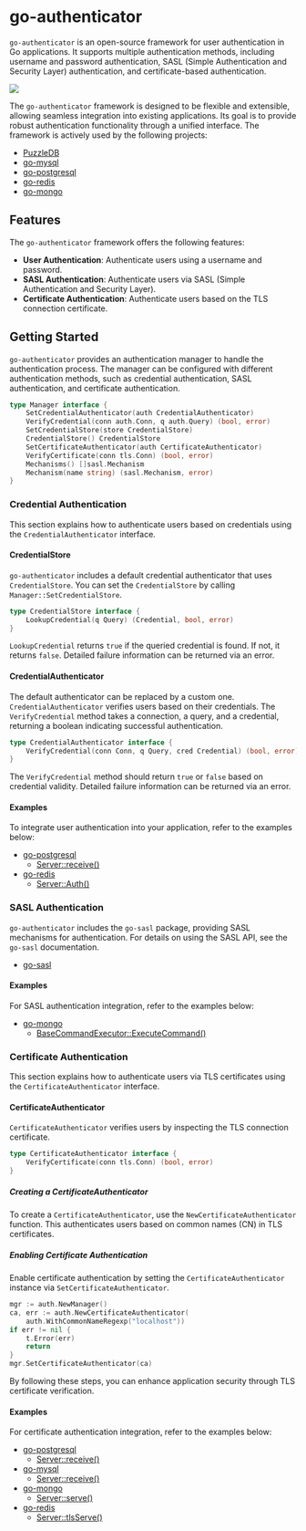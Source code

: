 # go-authenticator

`go-authenticator` is an open-source framework for user authentication in Go applications. It supports multiple authentication methods, including username and password authentication, SASL (Simple Authentication and Security Layer) authentication, and certificate-based authentication.

![](docs/img/framework.png)

The `go-authenticator` framework is designed to be flexible and extensible, allowing seamless integration into existing applications. Its goal is to provide robust authentication functionality through a unified interface. The framework is actively used by the following projects:

- [PuzzleDB](https://github.com/cybergarage/puzzledb-go)
- [go-mysql](https://github.com/cybergarage/go-mysql)
- [go-postgresql](https://github.com/cybergarage/go-postgresql)
- [go-redis](https://github.com/cybergarage/go-redis)
- [go-mongo](https://github.com/cybergarage/go-mongo)

## Features

The `go-authenticator` framework offers the following features:

- **User Authentication**: Authenticate users using a username and password.
- **SASL Authentication**: Authenticate users via SASL (Simple Authentication and Security Layer).
- **Certificate Authentication**: Authenticate users based on the TLS connection certificate.

## Getting Started

`go-authenticator` provides an authentication manager to handle the authentication process. The manager can be configured with different authentication methods, such as credential authentication, SASL authentication, and certificate authentication.

```go
type Manager interface {
    SetCredentialAuthenticator(auth CredentialAuthenticator)
    VerifyCredential(conn auth.Conn, q auth.Query) (bool, error)
    SetCredentialStore(store CredentialStore)
    CredentialStore() CredentialStore
    SetCertificateAuthenticator(auth CertificateAuthenticator)
    VerifyCertificate(conn tls.Conn) (bool, error)
    Mechanisms() []sasl.Mechanism
    Mechanism(name string) (sasl.Mechanism, error)
}
```

### Credential Authentication

This section explains how to authenticate users based on credentials using the `CredentialAuthenticator` interface.

#### CredentialStore

`go-authenticator` includes a default credential authenticator that uses `CredentialStore`. You can set the `CredentialStore` by calling `Manager::SetCredentialStore`.

```go
type CredentialStore interface {
    LookupCredential(q Query) (Credential, bool, error)
}
```

`LookupCredential` returns `true` if the queried credential is found. If not, it returns `false`. Detailed failure information can be returned via an error.

#### CredentialAuthenticator

The default authenticator can be replaced by a custom one. `CredentialAuthenticator` verifies users based on their credentials. The `VerifyCredential` method takes a connection, a query, and a credential, returning a boolean indicating successful authentication.

```go
type CredentialAuthenticator interface {
    VerifyCredential(conn Conn, q Query, cred Credential) (bool, error)
}
```

The `VerifyCredential` method should return `true` or `false` based on credential validity. Detailed failure information can be returned via an error.

#### Examples

To integrate user authentication into your application, refer to the examples below:

- [go-postgresql](https://github.com/cybergarage/go-postgresql)
  - [Server::receive()](https://github.com/cybergarage/go-postgresql/blob/master/postgresql/protocol/server_impl.go)
- [go-redis](https://github.com/cybergarage/go-redis)
  - [Server::Auth()](https://github.com/cybergarage/go-redis/blob/main/redis/server_auth.go)

### SASL Authentication

`go-authenticator` includes the `go-sasl` package, providing SASL mechanisms for authentication. For details on using the SASL API, see the `go-sasl` documentation.

- [go-sasl](https://github.com/cybergarage/go-sasl)

#### Examples

For SASL authentication integration, refer to the examples below:

- [go-mongo](https://github.com/cybergarage/go-mongo)
  - [BaseCommandExecutor::ExecuteCommand()](https://github.com/cybergarage/go-mongo/blob/master/mongo/command_base_executor.go)

### Certificate Authentication

This section explains how to authenticate users via TLS certificates using the `CertificateAuthenticator` interface.

#### CertificateAuthenticator

`CertificateAuthenticator` verifies users by inspecting the TLS connection certificate.

```go
type CertificateAuthenticator interface {
    VerifyCertificate(conn tls.Conn) (bool, error)
}
```

##### Creating a CertificateAuthenticator

To create a `CertificateAuthenticator`, use the `NewCertificateAuthenticator` function. This authenticates users based on common names (CN) in TLS certificates.

##### Enabling Certificate Authentication

Enable certificate authentication by setting the `CertificateAuthenticator` instance via `SetCertificateAuthenticator`.

```go
mgr := auth.NewManager()
ca, err := auth.NewCertificateAuthenticator(
    auth.WithCommonNameRegexp("localhost"))
if err != nil {
    t.Error(err)
    return
}
mgr.SetCertificateAuthenticator(ca)
```

By following these steps, you can enhance application security through TLS certificate verification.

#### Examples

For certificate authentication integration, refer to the examples below:

- [go-postgresql](https://github.com/cybergarage/go-postgresql)
  - [Server::receive()](https://github.com/cybergarage/go-postgresql/blob/master/postgresql/protocol/server_impl.go)
- [go-mysql](https://github.com/cybergarage/go-mysql)
  - [Server::receive()](https://github.com/cybergarage/go-mysql/blob/main/mysql/protocol/server.go)
- [go-mongo](https://github.com/cybergarage/go-mongo)
  - [Server::serve()](https://github.com/cybergarage/go-mongo/blob/master/mongo/server.go)
- [go-redis](https://github.com/cybergarage/go-redis)
  - [Server::tlsServe()](https://github.com/cybergarage/go-redis/blob/main/redis/server_impl.go)
